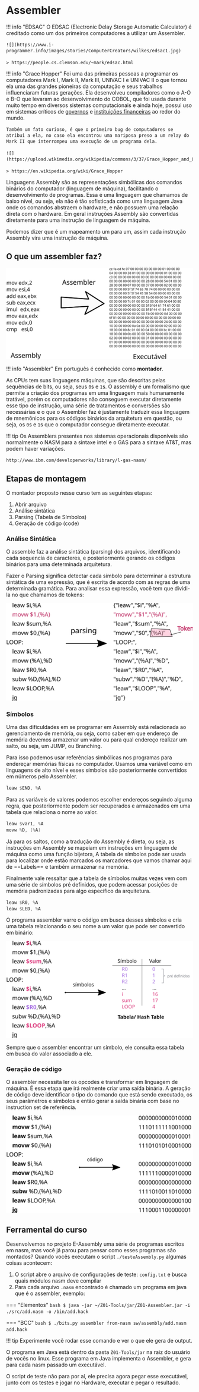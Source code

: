 # Assembler

!!! info "EDSAC"
    O EDSAC (Electronic Delay Storage Automatic Calculator) é creditado como um dos primeiros computadores a utilizar um Assembler.
    
    ![](https://www.i-programmer.info/images/stories/ComputerCreators/wilkes/edsac1.jpg)
    
    > https://people.cs.clemson.edu/~mark/edsac.html

!!! info "Grace Hopper"
    Foi uma das primeiras pessoas a programar os computadores Mark I, Mark II, Mark III, UNIVAC I e UNIVAC II o que tornou ela uma das grandes pioneiras da computação e seus trabalhos influenciaram futuras gerações. Ela desenvolveu compiladores como o A-O e B-O que levaram ao desenvolvimento do COBOL, que foi usada durante muito tempo em diversos sistemas computacionais e ainda hoje, possui uso em sistemas críticos de [governos](https://www.nextgov.com/ideas/2020/05/learning-new-jersey-why-government-organizations-should-cut-ties-cobol/165356/) e [instituições financeiras](https://www.quora.com/Who-still-uses-COBOL) ao redor do mundo.
    
    
    Também um fato curioso, é que o primeiro bug de computadores se atribui a ela, no caso ela encontrou uma mariposa preso a um relay do Mark II que interrompeu uma execução de um programa dela.
    
    ![](https://upload.wikimedia.org/wikipedia/commons/3/37/Grace_Hopper_and_UNIVAC.jpg)

    > https://en.wikipedia.org/wiki/Grace_Hopper
    
Linguagens Assembly são as representações simbólicas dos comandos binários do computador (linguagem de máquina), facilitando o desenvolvimento de programas. Essa é uma linguagem que chamamos de baixo nível, ou seja, ela não é tão sofisticada como uma linguagem Java onde os comandos abstraem o hardware, e não possuem uma relação direta com o hardware. Em geral instruções Assembly são convertidas diretamente para uma instrução de linguagem de máquina. 

Podemos dizer que é um mapeamento um para um, assim cada instrução Assembly vira uma instrução de máquina.

## O que um assembler faz?

![](./figs/Assembler-assembler.svg)

!!! info "Assembler"
    Em português é conhecido como **montador**.

 As CPUs tem suas linguagens máquinas, que são descritas pelas sequências de bits, ou seja, seus `0`s e `1`s. O assembly é um formalismo que permite a criação dos programas em uma linguagem mais humanamente tratável, porém os computadores não conseguem executar diretamente esse tipo de instrução, uma série de tratamentos e conversões são necessárias e o que o Assembler faz é justamente traduzir essa linguagem de mnemônicos para os códigos binários da arquitetura em questão, ou seja, os `0`s e `1`s que o computador consegue diretamente executar.

!!! tip
    Os Assemblers presentes nos sistemas operacionais disponíveis são normalmente o NASM para a sintaxe intel e o GAS para a sintaxe AT&T, mas podem haver variações.
    
    http://www.ibm.com/developerworks/library/l-gas-nasm/

## Etapas de montagem

O montador proposto nesse curso tem as seguintes etapas:

1. Abrir arquivo
1. Análise sintática
1. Parsing (Tabela de Símbolos)
1. Geração de código (code)

### Análise Sintática

O assemble faz a análise sintática (parsing) dos arquivos, identificando cada sequencia de caracteres, e posteriormente gerando os códigos binários para uma determinada arquitetura.

Fazer o Parsing significa detectar cada símbolo para determinar a estrutura sintática de uma expressão, que é escrita de acordo com as regras de uma determinada gramática. Para analisar essa expressão, você tem que dividi-la no que chamamos de tokens:

![](./figs/Assembler-parsing.svg)

### Símbolos

Uma das dificuldades em se programar em Assembly está relacionada ao gerenciamento de memória, ou seja, como saber em que endereço de memória devemos armazenar um valor ou para qual endereço realizar um salto, ou seja, um JUMP, ou Branching.

Para isso podemos usar referências simbólicas nos programas para endereçar memórias físicas no computador. Usamos uma variável como em linguagens de alto nível e esses símbolos são posteriormente convertidos em números pelo Assembler. 

``` nasm
leaw $END, %A
```

Para as variáveis de valores podemos escolher endereços seguindo alguma regra, que posteriormente podem ser recuperados e armazenados em uma tabela que relaciona o nome ao valor. 

```nasm
leaw $var1, %A
movw %D, (%A)
```

Já para os saltos, como a tradução do Assembly é direta, ou seja, as instruções em Assembly se mapeiam em instruções em linguagem de máquina como uma função bijetora, A tabela de símbolos pode ser usada para localizar onde estão marcados os marcadores que vamos chamar aqui de ==Labels== e também armazenar na memória.

Finalmente vale ressaltar que a tabela de símbolos muitas vezes vem com uma série de símbolos pré definidos, que podem acessar posições de memória padronizadas para algo específico da arquitetura.

``` nasm
leaw $R0, %A
leaw $LED, %A
```

O programa assembler varre o código em busca desses símbolos e cria uma tabela relacionando o seu nome a um valor que pode ser convertido em binário:

![](./figs/Assembler-symbol.svg)

Sempre que o assembler encontrar um símbolo, ele consulta essa tabela em busca do valor associado a ele.

### Geração de código

O assembler necessita ler os opcodes e transformar em linguagem de máquina. É essa etapa que irá realmente criar uma saída binária. A geração de código deve identificar o tipo do comando que está sendo executado, os seus parâmetros e símbolos e então gerar a saída binária com base no instruction set de referência.

![](./figs/Assembler-code.svg)


## Ferramental do curso

Desenvolvemos no projeto E-Assembly uma série de programas escritos em nasm, mas você já parou para pensar como esses programas são montados? Quando vocês executam o script `./testeAssembly.py` algumas coisas acontecem:

1. O script abre o arquivo de configurações de teste: `config.txt` e busca quais módulos nasm deve compilar
1. Para cada arquivo `.nasm` encontrado é chamado um programa em java que é o assembler, exemplo:

=== "Elementos"
    ``` bash
    $ java -jar ~/Z01-Tools/jar/Z01-Assembler.jar -i ./src/add.nasm -o /bin/add.hack
    ```
    
=== "BCC"
    ```bash
    $ ./bits.py assembler from-nasm sw/assembly/add.nasm add.hack
    ```


!!! tip
    Experimente você rodar esse comando e ver o que ele gera de output.

O programa em Java está dentro da pasta `Z01-Tools/jar` na raiz do usuário de vocês no linux. Esse programa em Java implementa o Assembler, e gera para cada nasm passado um executável.

O script de teste não para por aí, ele precisa agora pegar esse executável, junto com os testes e jogar no Hardware, executar e pegar o resultado.
